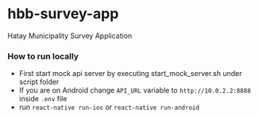 # hbb-survey-app
Hatay Municipality Survey Application

### How to run locally
* First start mock api server by executing start_mock_server.sh under script folder
* If you are on Android change `API_URL` variable to `http://10.0.2.2:8888` inside `.env` file
* run `react-native run-ios` or `react-native run-android`
